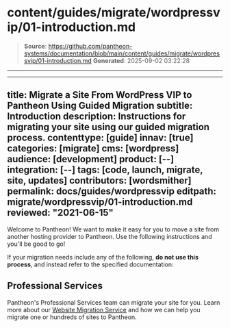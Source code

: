 # content/guides/migrate/wordpressvip/01-introduction.md

> **Source**: https://github.com/pantheon-systems/documentation/blob/main/content/guides/migrate/wordpressvip/01-introduction.md
> **Generated**: 2025-09-02 03:22:28

---

---
title: Migrate a Site From WordPress VIP to Pantheon Using Guided Migration
subtitle: Introduction
description: Instructions for migrating your site using our guided migration process.
contenttype: [guide]
innav: [true]
categories: [migrate]
cms: [wordpress]
audience: [development]
product: [--]
integration: [--]
tags: [code, launch, migrate, site, updates]
contributors: [wordsmither]
permalink: docs/guides/wordpressvip
editpath: migrate/wordpressvip/01-introduction.md
reviewed: "2021-06-15"
---

Welcome to Pantheon! We want to make it easy for you to move a site from another hosting provider to Pantheon. Use the following instructions and you'll be good to go!

<Alert title="Warning" type="danger" >

If your migration needs include any of the following, **do not use this process**, and instead refer to the specified documentation:

<Partial file="migrate/manual-when-all.md" />
<Partial file="migrate/manual-when-wordpress.md" />

</Alert>

## Professional Services

Pantheon's Professional Services team can migrate your site for you. Learn more about our [Website Migration Service](https://pantheon.io/professional-services/website-migrations?docs) and how we can help you migrate one or hundreds of sites to Pantheon.


